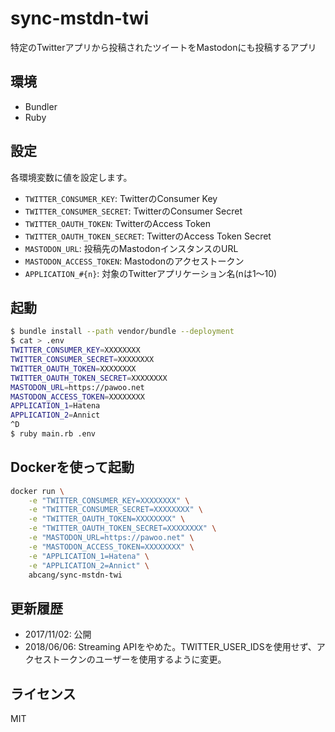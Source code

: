 sync-mstdn-twi
===

特定のTwitterアプリから投稿されたツイートをMastodonにも投稿するアプリ

## 環境
* Bundler
* Ruby

## 設定
各環境変数に値を設定します。

* `TWITTER_CONSUMER_KEY`: TwitterのConsumer Key
* `TWITTER_CONSUMER_SECRET`: TwitterのConsumer Secret
* `TWITTER_OAUTH_TOKEN`: TwitterのAccess Token
* `TWITTER_OAUTH_TOKEN_SECRET`: TwitterのAccess Token Secret
* `MASTODON_URL`: 投稿先のMastodonインスタンスのURL
* `MASTODON_ACCESS_TOKEN`: Mastodonのアクセストークン
* `APPLICATION_#{n}`: 対象のTwitterアプリケーション名(nは1〜10)

## 起動

```bash
$ bundle install --path vendor/bundle --deployment
$ cat > .env
TWITTER_CONSUMER_KEY=XXXXXXXX
TWITTER_CONSUMER_SECRET=XXXXXXXX
TWITTER_OAUTH_TOKEN=XXXXXXXX
TWITTER_OAUTH_TOKEN_SECRET=XXXXXXXX
MASTODON_URL=https://pawoo.net
MASTODON_ACCESS_TOKEN=XXXXXXXX
APPLICATION_1=Hatena
APPLICATION_2=Annict
^D
$ ruby main.rb .env
```

## Dockerを使って起動

```bash
docker run \
    -e "TWITTER_CONSUMER_KEY=XXXXXXXX" \
    -e "TWITTER_CONSUMER_SECRET=XXXXXXXX" \
    -e "TWITTER_OAUTH_TOKEN=XXXXXXXX" \
    -e "TWITTER_OAUTH_TOKEN_SECRET=XXXXXXXX" \
    -e "MASTODON_URL=https://pawoo.net" \
    -e "MASTODON_ACCESS_TOKEN=XXXXXXXX" \
    -e "APPLICATION_1=Hatena" \
    -e "APPLICATION_2=Annict" \
    abcang/sync-mstdn-twi
```

## 更新履歴
* 2017/11/02: 公開
* 2018/06/06: Streaming APIをやめた。TWITTER_USER_IDSを使用せず、アクセストークンのユーザーを使用するように変更。

## ライセンス
MIT
